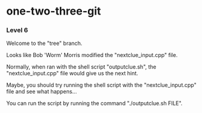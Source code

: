 one-two-three-git
=================

### Level 6

Welcome to the "tree" branch.

Looks like Bob 'Worm' Morris modified the "nextclue_input.cpp" file.

Normally, when ran with the shell script "outputclue.sh", the "nextclue_input.cpp" file would give us the next hint.

Maybe, you should try running the shell script with the "nextclue_input.cpp" file and see what happens...

You can run the script by running the command "./outputclue.sh FILE".
 
